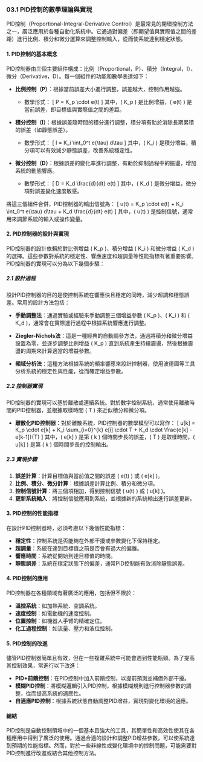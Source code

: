 ### 03.1 PID控制的數學理論與實現

PID控制（Proportional-Integral-Derivative Control）是最常見的閉環控制方法之一，廣泛應用於各種自動化系統中。它通過對偏差（即期望值與實際值之間的差距）進行比例、積分和微分運算來調整控制輸入，從而使系統達到穩定狀態。

#### 1. PID控制的基本概念

PID控制器由三個主要組件構成：比例（Proportional，P）、積分（Integral，I）、微分（Derivative，D）。每一個組件的功能和數學表達如下：

- **比例控制（P）**：根據當前誤差大小進行調整，誤差越大，控制作用越強。
  - 數學形式：
    \[
    P = K_p \cdot e(t)
    \]
    其中，\( K_p \) 是比例增益，\( e(t) \) 是當前誤差，即目標值與實際值之間的差距。

- **積分控制（I）**：根據誤差隨時間的積分進行調整，積分項有助於消除長期累積的誤差（如靜態誤差）。
  - 數學形式：
    \[
    I = K_i \int_0^t e(\tau) d\tau
    \]
    其中，\( K_i \) 是積分增益，積分項可以有效減少靜態誤差，改善系統穩定性。

- **微分控制（D）**：根據誤差的變化率進行調整，有助於抑制過程中的振盪，增加系統的動態響應。
  - 數學形式：
    \[
    D = K_d \frac{d}{dt} e(t)
    \]
    其中，\( K_d \) 是微分增益，微分項對誤差變化速度敏感。

將這三個組件合併，PID控制器的輸出信號為：
\[
u(t) = K_p \cdot e(t) + K_i \int_0^t e(\tau) d\tau + K_d \frac{d}{dt} e(t)
\]
其中，\( u(t) \) 是控制信號，通常用來調節系統的輸入或操作變量。

#### 2. PID控制器的設計與實現

PID控制器的設計依賴於對比例增益 \( K_p \)、積分增益 \( K_i \) 和微分增益 \( K_d \) 的選擇。這些參數對系統的穩定性、響應速度和超調量等性能指標有著重要影響。PID控制器的實現可以分為以下幾個步驟：

##### 2.1 設計過程

設計PID控制器的目的是使控制系統在響應快且穩定的同時，減少超調和穩態誤差。常用的設計方法包括：

- **手動調整法**：通過實驗或經驗來手動調整三個增益參數 \( K_p \)、\( K_i \) 和 \( K_d \)，通常會在實際運行過程中根據系統響應進行調整。
  
- **Ziegler-Nichols法**：這是一種經典的自動調參方法，通過將積分和微分增益設置為零，並逐步調整比例增益 \( K_p \) 直到系統產生持續震盪，然後根據震盪的周期來計算適當的增益參數。
  
- **頻域分析法**：這種方法根據系統的頻率響應來設計控制器，使用波德圖等工具分析系統的穩定性與性能，從而確定增益參數。

##### 2.2 控制器實現

PID控制器的實現可以基於離散或連續系統。對於數字控制系統，通常使用離散時間的PID控制器，並根據取樣時間 \( T \) 來近似積分和微分項。

- **離散化PID控制器**：對於離散系統，PID控制器的數學模型可以寫作：
  \[
  u[k] = K_p \cdot e[k] + K_i \sum_{i=0}^{k} e[i] \cdot T + K_d \cdot \frac{e[k] - e[k-1]}{T}
  \]
  其中，\( e[k] \) 是第 \( k \) 個時間步長的誤差，\( T \) 是取樣時間，\( u[k] \) 是第 \( k \) 個時間步長的控制輸出。

##### 2.3 實現步驟

1. **誤差計算**：計算目標值與當前值之間的誤差 \( e(t) \) 或 \( e[k] \)。
2. **比例、積分、微分計算**：根據誤差計算比例、積分和微分項。
3. **控制信號計算**：將三個項相加，得到控制信號 \( u(t) \) 或 \( u[k] \)。
4. **更新系統輸入**：將控制信號應用到系統，並根據新的系統輸出進行誤差更新。

#### 3. PID控制的性能指標

在設計PID控制器時，必須考慮以下幾個性能指標：

- **穩定性**：控制系統是否能夠在外部干擾或參數變化下保持穩定。
- **超調量**：系統在達到目標值之前是否會有過大的偏離。
- **響應時間**：系統從開始到達目標值的時間。
- **靜態誤差**：系統在穩定狀態下的偏差，通常PID控制能有效消除靜態誤差。

#### 4. PID控制的應用

PID控制器在各種領域有著廣泛的應用，包括但不限於：

- **溫控系統**：如加熱系統、空調系統。
- **速度控制**：如電動機的速度控制。
- **位置控制**：如機器人手臂的精確定位。
- **化工過程控制**：如流量、壓力和液位控制。

#### 5. PID控制的改進

儘管PID控制器簡單且有效，但在一些複雜系統中可能會遇到性能瓶頸。為了提高其控制效果，常進行以下改進：

- **PID+前饋控制**：在PID控制中加入前饋控制，以提前預測並補償外部干擾。
- **模糊PID控制**：將模糊邏輯引入PID控制，根據模糊規則進行控制器參數的調整，從而提高系統的適應性。
- **自適應PID控制**：根據系統狀態自動調整PID增益，實現對變化環境的適應。

#### 總結

PID控制是自動控制領域中的一個基本且強大的工具，其簡單性和高效性使其在各種應用中得到了廣泛的使用。通過合適的設計和調整PID增益參數，可以使系統達到預期的性能指標。然而，對於一些非線性或變化環境中的控制問題，可能需要對PID控制進行改進或結合其他控制方法。